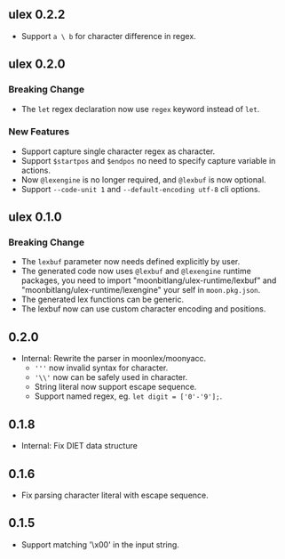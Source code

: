 ## ulex 0.2.2

- Support `a \ b` for character difference in regex.

## ulex 0.2.0

### Breaking Change

- The `let` regex declaration now use `regex` keyword instead of `let`.

### New Features

- Support capture single character regex as character.
- Support `$startpos` and `$endpos` no need to specify capture variable in actions.
- Now `@lexengine` is no longer required, and `@lexbuf` is now optional.
- Support `--code-unit 1` and `--default-encoding utf-8` cli options.

## ulex 0.1.0

### Breaking Change

- The `lexbuf` parameter now needs defined explicitly by user.
- The generated code now uses `@lexbuf` and `@lexengine` runtime packages, you need to import "moonbitlang/ulex-runtime/lexbuf" and "moonbitlang/ulex-runtime/lexengine" your self in `moon.pkg.json`.
- The generated lex functions can be generic. 
- The lexbuf now can use custom character encoding and positions.

## 0.2.0

- Internal: Rewrite the parser in moonlex/moonyacc.
  - `'''` now invalid syntax for character.
  - `'\\'` now can be safely used in character.
  - String literal now support escape sequence.
  - Support named regex, eg. `let digit = ['0'-'9'];`.

## 0.1.8

- Internal: Fix DIET data structure

## 0.1.6

- Fix parsing character literal with escape sequence.

## 0.1.5

- Support matching '\x00' in the input string.
